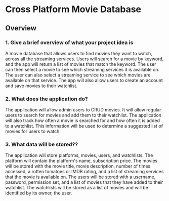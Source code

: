 # Cross Platform Movie Database 
## Overview
### 1. Give a brief overview of what your project idea is
A movie database that allows users to find movies they want to watch, across all the streaming services. Users will
search for a movie by keyword, and the app will return a list of movies that match the keyword. The user can then
select a movie to see which streaming services it is available on. The user can also select a streaming service to
see which movies are available on that service. The app will also allow users to create an account and save movies
to their watchlist.

### 2. What does the application do?
The application will allow admin users to CRUD movies. It will allow regular users to search for movies and add them to
their watchlist. The application will also track how often a movie is searched for and how often it is added to a
watchlist. This information will be used to determine a suggested list of movies for users to watch.

### 3. What data will be stored??
The application will store platforms, movies, users, and watchlists. The platform will contain the platform's name,
subscription price. The movies will be stored with the movie title, movie description, number of times accessed, a
rotten tomatoes or IMDB rating, and a list of streaming services that the movie is available on. The users will be
stored with a username, password, permission set, and a list of movies that they have added to their watchlist. The
watchlists will be stored as a list of movies and will be identified by its owner, the user.
